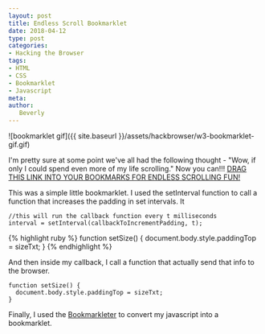 ```yaml
---
layout: post
title: Endless Scroll Bookmarklet
date: 2018-04-12
type: post
categories:
- Hacking the Browser
tags:
- HTML
- CSS
- Bookmarklet
- Javascript
meta:
author:
   Beverly
---
```

![bookmarklet gif]({{ site.baseurl }}/assets/hackbrowser/w3-bookmarklet-gif.gif)

I'm pretty sure at some point we've all had the following thought - "Wow, if only I could spend even more of my life scrolling." Now you can!!! <a href="javascript:!function(){function%20e(){size+=1,sizeTxt=size+%22px%22,i()}function%20i(){document.body.style.paddingTop=sizeTxt}setInterval(e,10),size=0,sizeTxt}();">DRAG THIS LINK INTO YOUR BOOKMARKS FOR ENDLESS SCROLLING FUN!</a>

<!--more-->

This was a simple little bookmarklet. I used the setInterval function to call a function that increases the padding in set intervals. It

```
//this will run the callback function every t milliseconds
interval = setInterval(callbackToIncrementPadding, t);
```

{% highlight ruby %}
function setSize() {
  document.body.style.paddingTop = sizeTxt;
}
{% endhighlight %}

And then inside my callback, I call a function that actually send that info to the browser.

```
function setSize() {
  document.body.style.paddingTop = sizeTxt;
}
```

Finally, I used the [Bookmarkleter](http://chriszarate.github.io/bookmarkleter/) to convert my javascript into a bookmarklet.

